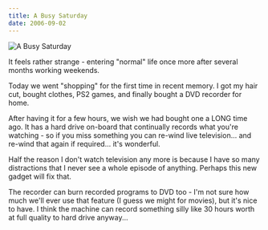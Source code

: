 ```yaml
---
title: A Busy Saturday
date: 2006-09-02
---
```


![A Busy Saturday](https://source.unsplash.com/-m88z7ily-w/1600x900)

It feels rather strange - entering "normal" life once more after several months working weekends.

Today we went "shopping" for the first time in recent memory. I got my hair cut, bought clothes, PS2 games, and finally bought a DVD recorder for home.

After having it for a few hours, we wish we had bought one a LONG time ago. It has a hard drive on-board that continually records what you're watching - so if you miss something you can re-wind live television... and re-wind that again if required... it's wonderful.

Half the reason I don't watch television any more is because I have so many distractions that I never see a whole episode of anything. Perhaps this new gadget will fix that.

The recorder can burn recorded programs to DVD too - I'm not sure how much we'll ever use that feature (I guess we might for movies), but it's nice to have. I think the machine can record something silly like 30 hours worth at full quality to hard drive anyway...